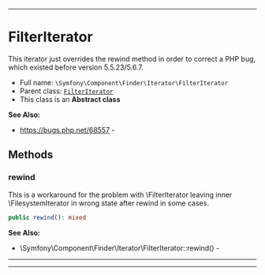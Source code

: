 ***

# FilterIterator

This iterator just overrides the rewind method in order to correct a PHP bug, which existed before version 5.5.23/5.6.7.

* Full name: `\Symfony\Component\Finder\Iterator\FilterIterator`
* Parent class: [`FilterIterator`](../../../../FilterIterator.md)
* This class is an **Abstract class**

**See Also:**

* https://bugs.php.net/68557 -

## Methods

### rewind

This is a workaround for the problem with \FilterIterator leaving inner \FilesystemIterator in wrong state after rewind
in some cases.

```php
public rewind(): mixed
```

**See Also:**

* \Symfony\Component\Finder\Iterator\FilterIterator::rewind() -

***


***

